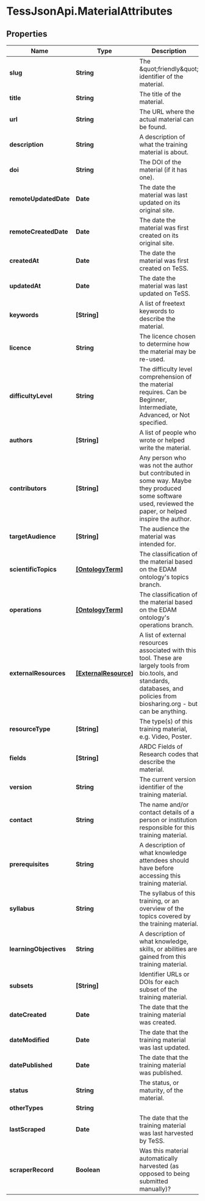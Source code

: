 # TessJsonApi.MaterialAttributes

## Properties

Name | Type | Description | Notes
------------ | ------------- | ------------- | -------------
**slug** | **String** | The \&quot;friendly\&quot; identifier of the material. | [optional] 
**title** | **String** | The title of the material. | [optional] 
**url** | **String** | The URL where the actual material can be found. | [optional] 
**description** | **String** | A description of what the training material is about. | [optional] 
**doi** | **String** | The DOI of the material (if it has one). | [optional] 
**remoteUpdatedDate** | **Date** | The date the material was last updated on its original site. | [optional] 
**remoteCreatedDate** | **Date** | The date the material was first created on its original site. | [optional] 
**createdAt** | **Date** | The date the material was first created on TeSS. | [optional] 
**updatedAt** | **Date** | The date the material was last updated on TeSS. | [optional] 
**keywords** | **[String]** | A list of freetext keywords to describe the material. | [optional] 
**licence** | **String** | The licence chosen to determine how the material may be re-used. | [optional] 
**difficultyLevel** | **String** | The difficulty level comprehension of the material requires. Can be Beginner, Intermediate, Advanced, or Not specified. | [optional] 
**authors** | **[String]** | A list of people who wrote or helped write the material. | [optional] 
**contributors** | **[String]** | Any person who was not the author but contributed in some way. Maybe they produced some software used, reviewed the paper, or helped inspire the author. | [optional] 
**targetAudience** | **[String]** | The audience the material was intended for. | [optional] 
**scientificTopics** | [**[OntologyTerm]**](OntologyTerm.md) | The classification of the material based on the EDAM ontology&#39;s topics branch. | [optional] 
**operations** | [**[OntologyTerm]**](OntologyTerm.md) | The classification of the material based on the EDAM ontology&#39;s operations branch. | [optional] 
**externalResources** | [**[ExternalResource]**](ExternalResource.md) | A list of external resources associated with this tool. These are largely tools from bio.tools, and standards, databases, and policies from biosharing.org - but can be anything. | [optional] 
**resourceType** | **[String]** | The type(s) of this training material, e.g. Video, Poster. | [optional] 
**fields** | **[String]** | ARDC Fields of Research codes that describe the material. | [optional] 
**version** | **String** | The current version identifier of the training material. | [optional] 
**contact** | **String** | The name and/or contact details of a person or institution responsible for this training material. | [optional] 
**prerequisites** | **String** | A description of what knowledge attendees should have before accessing this training material. | [optional] 
**syllabus** | **String** | The syllabus of this training, or an overview of the topics covered by the training material. | [optional] 
**learningObjectives** | **String** | A description of what knowledge, skills, or abilities are gained from this training material. | [optional] 
**subsets** | **[String]** | Identifier URLs or DOIs for each subset of the training material. | [optional] 
**dateCreated** | **Date** | The date that the training material was created. | [optional] 
**dateModified** | **Date** | The date that the training material was last updated. | [optional] 
**datePublished** | **Date** | The date that the training material was published. | [optional] 
**status** | **String** | The status, or maturity, of the material. | [optional] 
**otherTypes** | **String** |  | [optional] 
**lastScraped** | **Date** | The date that the training material was last harvested by TeSS. | [optional] 
**scraperRecord** | **Boolean** | Was this material automatically harvested (as opposed to being submitted manually)? | [optional] 


